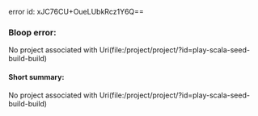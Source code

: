 error id: xJC76CU+OueLUbkRcz1Y6Q==
### Bloop error:

No project associated with Uri(file:<WORKSPACE>/project/project/?id=play-scala-seed-build-build)
#### Short summary: 

No project associated with Uri(file:<WORKSPACE>/project/project/?id=play-scala-seed-build-build)
